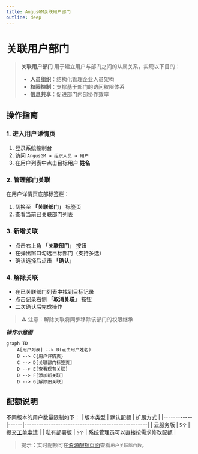 ```yaml
---
title: AngusGM关联用户部门
outline: deep
---
```


# 关联用户部门

> **关联用户部门** 用于建立用户与部门之间的从属关系，实现以下目的：
> - **人员组织**：结构化管理企业人员架构
> - **权限控制**：支撑基于部门的访问权限体系
> - **信息共享**：促进部门内部协作效率

## 操作指南

### 1. 进入用户详情页
1. 登录系统控制台
2. 访问 `AngusGM → 组织人员 → 用户`
3. 在用户列表中点击目标用户 **姓名**

### 2. 管理部门关联
在用户详情页底部标签栏：
1. 切换至 **「关联部门」** 标签页
2. 查看当前已关联部门列表

### 3. 新增关联
- 点击右上角 **「关联部门」** 按钮
- 在弹出窗口勾选目标部门（支持多选）
- 确认选择后点击 **「确认」**

### 4. 解除关联
- 在已关联部门列表中找到目标记录
- 点击记录右侧 **「取消关联」** 按钮
- 二次确认后完成操作

> ⚠️ 注意：解除关联将同步移除该部门的权限继承

***操作示意图***
```mermaid  
graph TD  
    A[用户列表] --> B(点击用户姓名)  
    B --> C{用户详情页}  
    C --> D[关联部门标签页]  
    D --> E[查看现有关联]  
    D --> F[添加新关联]  
    D --> G[解除旧关联]  
```  

## 配额说明

不同版本的用户数量限制如下：
| 版本类型   | 默认配额 | 扩展方式                                              |
|------------|------|---------------------------------------------------|
| 云服务版   | `5个` | 提交[工单申请](https://wo.xcan.cloud/workorders/create) |
| 私有部署版 | `5个` | 系统管理员可以直接按需求修改配额                                 |

> 提示：实时配额可在[资源配额页面](../../introduction/quotas.md)查看`用户关联部门数`。